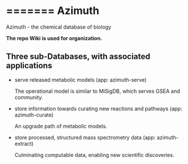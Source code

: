 =======
Azimuth
=======


Azimuth - the chemical database of biology

**The repo Wiki is used for organization.**


## Three sub-Databases, with associated applications

* serve released metabolic models (app: azimuth-serve)

  The operational model is similar to MiSigDB, which serves GSEA and community. 

* store information towards curating new reactions and pathways (app: azimuth-curate)

  An upgrade path of metabolic models.

* store processed, structured mass spectrometry data (app: azimuth-extract)

  Culminating computable data, enabling new scientific discoveries.

